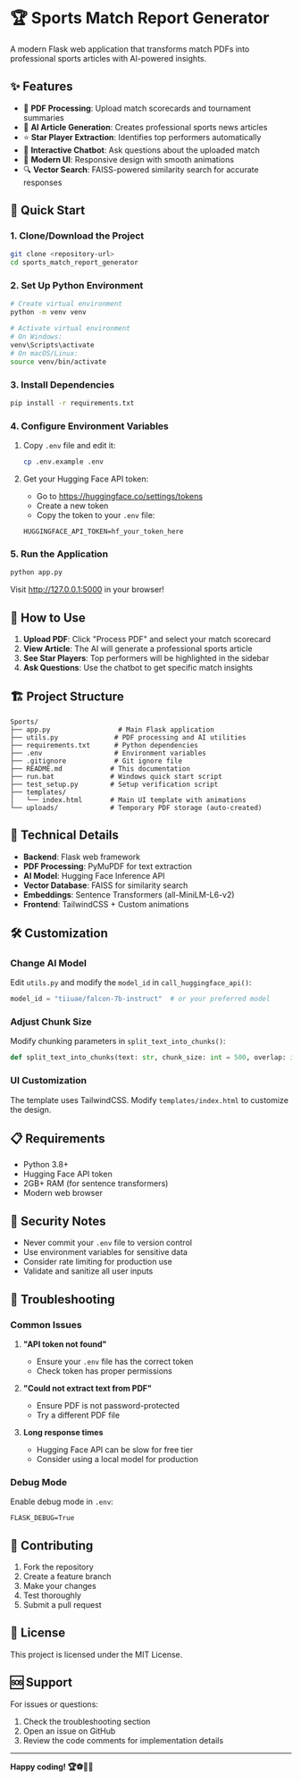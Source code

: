 # 🏆 Sports Match Report Generator

A modern Flask web application that transforms match PDFs into professional sports articles with AI-powered insights.

## ✨ Features

- 📄 **PDF Processing**: Upload match scorecards and tournament summaries
- 🤖 **AI Article Generation**: Creates professional sports news articles
- ⭐ **Star Player Extraction**: Identifies top performers automatically
- 💬 **Interactive Chatbot**: Ask questions about the uploaded match
- 🎨 **Modern UI**: Responsive design with smooth animations
- 🔍 **Vector Search**: FAISS-powered similarity search for accurate responses

## 🚀 Quick Start

### 1. Clone/Download the Project

```bash
git clone <repository-url>
cd sports_match_report_generator
```

### 2. Set Up Python Environment

```bash
# Create virtual environment
python -m venv venv

# Activate virtual environment
# On Windows:
venv\Scripts\activate
# On macOS/Linux:
source venv/bin/activate
```

### 3. Install Dependencies

```bash
pip install -r requirements.txt
```

### 4. Configure Environment Variables

1. Copy `.env` file and edit it:
   ```bash
   cp .env.example .env
   ```

2. Get your Hugging Face API token:
   - Go to https://huggingface.co/settings/tokens
   - Create a new token
   - Copy the token to your `.env` file:
   ```
   HUGGINGFACE_API_TOKEN=hf_your_token_here
   ```

### 5. Run the Application

```bash
python app.py
```

Visit http://127.0.0.1:5000 in your browser!

## 🎯 How to Use

1. **Upload PDF**: Click "Process PDF" and select your match scorecard
2. **View Article**: The AI will generate a professional sports article
3. **See Star Players**: Top performers will be highlighted in the sidebar
4. **Ask Questions**: Use the chatbot to get specific match insights

## 🏗️ Project Structure

```
Sports/
├── app.py                 # Main Flask application
├── utils.py              # PDF processing and AI utilities
├── requirements.txt      # Python dependencies
├── .env                  # Environment variables
├── .gitignore            # Git ignore file
├── README.md            # This documentation
├── run.bat              # Windows quick start script
├── test_setup.py        # Setup verification script
├── templates/
│   └── index.html       # Main UI template with animations
└── uploads/             # Temporary PDF storage (auto-created)
```

## 🔧 Technical Details

- **Backend**: Flask web framework
- **PDF Processing**: PyMuPDF for text extraction
- **AI Model**: Hugging Face Inference API
- **Vector Database**: FAISS for similarity search
- **Embeddings**: Sentence Transformers (all-MiniLM-L6-v2)
- **Frontend**: TailwindCSS + Custom animations

## 🛠️ Customization

### Change AI Model

Edit `utils.py` and modify the `model_id` in `call_huggingface_api()`:

```python
model_id = "tiiuae/falcon-7b-instruct"  # or your preferred model
```

### Adjust Chunk Size

Modify chunking parameters in `split_text_into_chunks()`:

```python
def split_text_into_chunks(text: str, chunk_size: int = 500, overlap: int = 50):
```

### UI Customization

The template uses TailwindCSS. Modify `templates/index.html` to customize the design.

## 📋 Requirements

- Python 3.8+
- Hugging Face API token
- 2GB+ RAM (for sentence transformers)
- Modern web browser

## 🔐 Security Notes

- Never commit your `.env` file to version control
- Use environment variables for sensitive data
- Consider rate limiting for production use
- Validate and sanitize all user inputs

## 🐛 Troubleshooting

### Common Issues

1. **"API token not found"**
   - Ensure your `.env` file has the correct token
   - Check token has proper permissions

2. **"Could not extract text from PDF"**
   - Ensure PDF is not password-protected
   - Try a different PDF file

3. **Long response times**
   - Hugging Face API can be slow for free tier
   - Consider using a local model for production

### Debug Mode

Enable debug mode in `.env`:
```
FLASK_DEBUG=True
```

## 🤝 Contributing

1. Fork the repository
2. Create a feature branch
3. Make your changes
4. Test thoroughly
5. Submit a pull request

## 📄 License

This project is licensed under the MIT License.

## 🆘 Support

For issues or questions:
1. Check the troubleshooting section
2. Open an issue on GitHub
3. Review the code comments for implementation details

---

**Happy coding! 🏆⚽🏀🏈**
